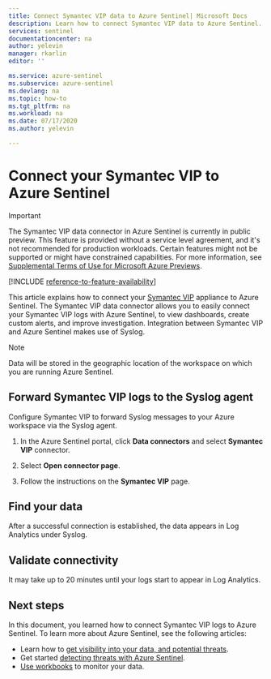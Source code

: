 ```yaml
---
title: Connect Symantec VIP data to Azure Sentinel| Microsoft Docs
description: Learn how to connect Symantec VIP data to Azure Sentinel.
services: sentinel
documentationcenter: na
author: yelevin
manager: rkarlin
editor: ''

ms.service: azure-sentinel
ms.subservice: azure-sentinel
ms.devlang: na
ms.topic: how-to
ms.tgt_pltfrm: na
ms.workload: na
ms.date: 07/17/2020
ms.author: yelevin

---
```

# Connect your Symantec VIP to Azure Sentinel

> [!IMPORTANT]
> The Symantec VIP data connector in Azure Sentinel is currently in public preview.
> This feature is provided without a service level agreement, and it's not recommended for production workloads. Certain features might not be supported or might have constrained capabilities. 
> For more information, see [Supplemental Terms of Use for Microsoft Azure Previews](https://azure.microsoft.com/support/legal/preview-supplemental-terms/).

[!INCLUDE [reference-to-feature-availability](includes/reference-to-feature-availability.md)]

This article explains how to connect your [Symantec VIP](https://vip.symantec.com/) appliance to Azure Sentinel. The Symantec VIP data connector allows you to easily connect your Symantec VIP logs with Azure Sentinel, to view dashboards, create custom alerts, and improve investigation. Integration between Symantec VIP and Azure Sentinel makes use of Syslog.

> [!NOTE]
> Data will be stored in the geographic location of the workspace on which you are running Azure Sentinel.

## Forward Symantec VIP logs to the Syslog agent  

Configure Symantec VIP to forward Syslog messages to your Azure workspace via the Syslog agent.

1. In the Azure Sentinel portal, click **Data connectors** and select **Symantec VIP** connector.

1. Select **Open connector page**.

1. Follow the instructions on the **Symantec VIP** page.

## Find your data

After a successful connection is established, the data appears in Log Analytics under Syslog.

## Validate connectivity

It may take up to 20 minutes until your logs start to appear in Log Analytics. 

## Next steps

In this document, you learned how to connect Symantec VIP logs to Azure Sentinel. To learn more about Azure Sentinel, see the following articles:

- Learn how to [get visibility into your data, and potential threats](get-visibility.md).
- Get started [detecting threats with Azure Sentinel](detect-threats-built-in.md).
- [Use workbooks](/azure/sentinel/articles/sentinel/monitor-your-data.md) to monitor your data.